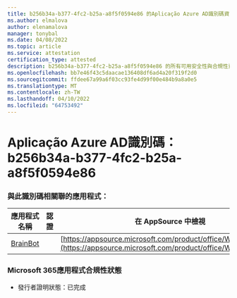 ```yaml
---
title: b256b34a-b377-4fc2-b25a-a8f5f0594e86 的Aplicação Azure AD識別碼資訊
ms.author: elmalova
author: elenamalova
manager: tonybal
ms.date: 04/08/2022
ms.topic: article
ms.service: attestation
certification_type: attested
description: b256b34a-b377-4fc2-b25a-a8f5f0594e86 的所有可用安全性與合規性資訊。
ms.openlocfilehash: bb7e46f43c5daacae136408df6ad4a20f319f2d0
ms.sourcegitcommit: ffdee67a99a6f03cc93fe4d99f00e484b9a8a0e5
ms.translationtype: MT
ms.contentlocale: zh-TW
ms.lasthandoff: 04/10/2022
ms.locfileid: "64753492"
---
```

# <a name="azure-app-id-b256b34a-b377-4fc2-b25a-a8f5f0594e86"></a>Aplicação Azure AD識別碼：b256b34a-b377-4fc2-b25a-a8f5f0594e86


### <a name="apps-associated-with-this-id"></a>與此識別碼相關聯的應用程式：
| **應用程式名稱** | **認證** | **在 AppSource 中檢視** |
|--------------|---------------|-----------------------|
| [BrainBot](../forward/WA104381981.md) |  | [https://appsource.microsoft.com/product/office/WA104381981](https://appsource.microsoft.com/product/office/WA104381981) |

### <a name="microsoft-365-app-compliance-status"></a>Microsoft 365應用程式合規性狀態
- 發行者證明狀態：已完成
